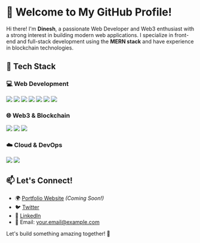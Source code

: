 # 🚀 Welcome to My GitHub Profile!

Hi there! I'm **Dinesh**, a passionate Web Developer and Web3 enthusiast with a strong interest in building modern web applications. I specialize in front-end and full-stack development using the **MERN stack** and have experience in blockchain technologies.

## 🔧 Tech Stack

### 💻 Web Development
<p align="left">
<img src="https://img.shields.io/badge/HTML5-E34F26?style=for-the-badge&logo=html5&logoColor=white" />
<img src="https://img.shields.io/badge/CSS3-1572B6?style=for-the-badge&logo=css3&logoColor=white" />
<img src="https://img.shields.io/badge/JavaScript-F7DF1E?style=for-the-badge&logo=javascript&logoColor=black" />
<img src="https://img.shields.io/badge/React-61DAFB?style=for-the-badge&logo=react&logoColor=black" />
<img src="https://img.shields.io/badge/Node.js-339933?style=for-the-badge&logo=nodedotjs&logoColor=white" />
<img src="https://img.shields.io/badge/Express.js-000000?style=for-the-badge&logo=express&logoColor=white" />
<img src="https://img.shields.io/badge/MongoDB-47A248?style=for-the-badge&logo=mongodb&logoColor=white" />
</p>

### 🌐 Web3 & Blockchain
<p align="left">
<img src="https://img.shields.io/badge/Web3-15AABF?style=for-the-badge&logo=ethereum&logoColor=white" />
<img src="https://img.shields.io/badge/Smart%20Contracts-FFB100?style=for-the-badge&logo=solidity&logoColor=black" />
<img src="https://img.shields.io/badge/IPFS-65C2CB?style=for-the-badge&logo=ipfs&logoColor=white" />
</p>

### ☁️ Cloud & DevOps
<p align="left">
<img src="https://img.shields.io/badge/Docker-2496ED?style=for-the-badge&logo=docker&logoColor=white" />
<img src="https://img.shields.io/badge/Linux-FCC624?style=for-the-badge&logo=linux&logoColor=black" />
</p>

## 📫 Let's Connect!
- 🌍 [Portfolio Website](#) *(Coming Soon!)*
- 🐦 [Twitter](https://twitter.com/yourhandle)
- 💼 [LinkedIn](https://linkedin.com/in/yourhandle)
- 📧 Email: your.email@example.com

Let's build something amazing together! 🚀

